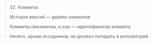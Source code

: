 > S2. Коммиты

> История версий — дерево коммитов

> Коммиты неизменны, а хэш — идентификатор коммита

> Ничего, кроме исходников, не должно попадать в репозиторий